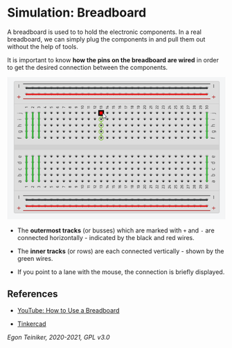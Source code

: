 # Simulation: Breadboard

A breadboard is used to to hold the electronic components.
In a real breadboard, we can simply plug the components in and pull them out without the help of tools.

It is important to know **how the pins on the breadboard are wired** in order to get the desired connection between the components.

![Breadboard](breadboard.png)

* The **outermost tracks** (or busses) which are marked with `+` and `-` are connected horizontally - indicated by the black and red wires.

* The **inner tracks** (or rows) are each connected vertically - shown by the green wires.

* If you point to a lane with the mouse, the connection is briefly displayed.


## References

* [YouTube: How to Use a Breadboard](https://youtu.be/6WReFkfrUIk)

* [Tinkercad](https://www.tinkercad.com/)

*Egon Teiniker, 2020-2021, GPL v3.0* 

